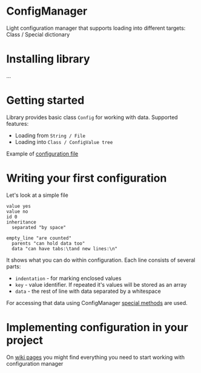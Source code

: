 # ConfigManager
Light configuration manager that supports loading into different targets: Class / Special dictionary

# Installing library
...

# Getting started
Library provides basic class ```Config``` for working with data.
Supported features:
  - Loading from ```String / File```
  - Loading into ```Class / ConfigValue tree```

Example of [configuration file](#)

# Writing your first configuration

Let's look at a simple file
```
value yes
value no
id 0
inheritance
  separated "by space"

empty_line "are counted"
  parents "can hold data too"
  data "can have tabs:\tand new lines:\n"
```
It shows what you can do within configuration.
Each line consists of several parts:
  - ```indentation``` - for marking enclosed values
  - ```key``` - value identifier. If repeated it's values will be stored as an array
  - ```data``` - the rest of line with data separated by a whitespace

For accessing that data using ConfigManager [special methods](#) are used.

# Implementing configuration in your project
On [wiki pages](#) you might find everything you need to start working with configuration manager

